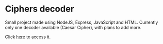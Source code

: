 # Ciphers decoder
Small project made using NodeJS, Express, JavaScript and HTML. Currently only one decoder available (Caesar Cipher), with plans to add more.

Click [here](https://jpmoyses.github.io/Ciphers/content/index.html) to access it.

